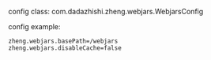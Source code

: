 config class: com.dadazhishi.zheng.webjars.WebjarsConfig

config example:
```
zheng.webjars.basePath=/webjars
zheng.webjars.disableCache=false
```

